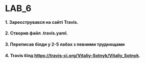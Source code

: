 # LAB_6
#### 1. Зареєструвався на сайті Travis.
#### 2. Створив файл .travis.yaml.
#### 3. Переписав білди у 2-5 лабах з певними труднощами
#### 4. Travis білд https://travis-ci.org/Vitaliy-Sotnyk/Vitaliy_Sotnyk.
